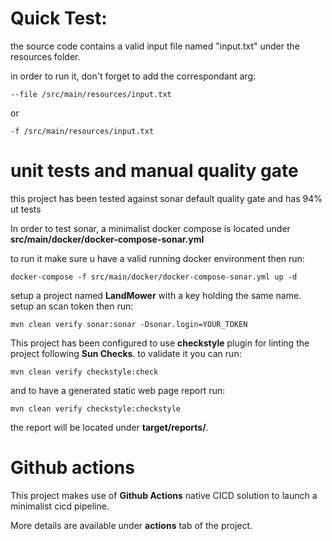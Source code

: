 # Quick Test:

the source code contains a valid input file named "input.txt" under the resources folder.

in order to run it, don't forget to add the correspondant arg:
``` 
--file /src/main/resources/input.txt
```
or
``` 
-f /src/main/resources/input.txt
```

# unit tests and manual quality gate

this project has been tested against sonar default quality gate and has 94% ut tests

In order to test sonar, a minimalist docker compose is located under **src/main/docker/docker-compose-sonar.yml**

to run it make sure u have a valid running docker environment then run:
``` 
docker-compose -f src/main/docker/docker-compose-sonar.yml up -d
``` 
setup a project named **LandMower** with a key holding the same name. setup an scan token then run:
``` 
mvn clean verify sonar:sonar -Dsonar.login=YOUR_TOKEN
``` 

This project has been configured to use **checkstyle** plugin for linting the project following **Sun Checks**. to validate it you can run:
``` 
mvn clean verify checkstyle:check
``` 
and to have a generated static web page report run:
``` 
mvn clean verify checkstyle:checkstyle
``` 
the report will be located under **target/reports/**.

# Github actions
This project makes use of **Github Actions** native CICD solution to launch a minimalist cicd pipeline.

More details are available under **actions** tab of the project.
